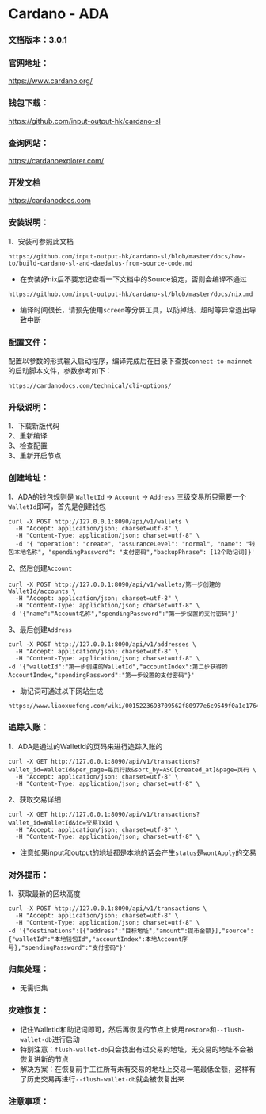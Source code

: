 # Cardano - ADA

### 文档版本：3.0.1

### 官网地址：
https://www.cardano.org/

### 钱包下载：
https://github.com/input-output-hk/cardano-sl

### 查询网站：
https://cardanoexplorer.com/

### 开发文档
https://cardanodocs.com

### 安装说明：
1、安装可参照此文档
```
https://github.com/input-output-hk/cardano-sl/blob/master/docs/how-to/build-cardano-sl-and-daedalus-from-source-code.md
```
* 在安装好nix后不要忘记查看一下文档中的Source设定，否则会编译不通过
```
https://github.com/input-output-hk/cardano-sl/blob/master/docs/nix.md
```
* 编译时间很长，请预先使用`screen`等分屏工具，以防掉线、超时等异常退出导致中断

### 配置文件：
配置以参数的形式输入启动程序，编译完成后在目录下查找`connect-to-mainnet`的启动脚本文件，参数参考如下：
```
https://cardanodocs.com/technical/cli-options/
```

### 升级说明：
1、下载新版代码  
2、重新编译  
3、检查配置  
3、重新开启节点

### 创建地址：
1、ADA的钱包规则是 `WalletId` -> `Account` -> `Address` 三级交易所只需要一个`WalletId`即可，首先是创建钱包
```
curl -X POST http://127.0.0.1:8090/api/v1/wallets \
  -H "Accept: application/json; charset=utf-8" \
  -H "Content-Type: application/json; charset=utf-8" \
  -d '{ "operation": "create", "assuranceLevel": "normal", "name": "钱包本地名称", "spendingPassword": "支付密码","backupPhrase": [12个助记词]}'
```
2、然后创建`Account`
```
curl -X POST http://127.0.0.1:8090/api/v1/wallets/第一步创建的WalletId/accounts \
  -H "Accept: application/json; charset=utf-8" \
  -H "Content-Type: application/json; charset=utf-8" \
-d '{"name":"Account名称","spendingPassword":"第一步设置的支付密码"}'
```
3、最后创建`Address`
```
curl -X POST http://127.0.0.1:8090/api/v1/addresses \
  -H "Accept: application/json; charset=utf-8" \
  -H "Content-Type: application/json; charset=utf-8" \
-d '{"walletId":"第一步创建的WalletId","accountIndex":第二步获得的AccountIndex,"spendingPassword":"第一步设置的支付密码"}'
```
* 助记词可通过以下网站生成
```
https://www.liaoxuefeng.com/wiki/0015223693709562f80977e6c9549f0a1e17640a61433d6000/0015223800842062cc09cdd70dc45b8992c3b399386673a000
```

### 追踪入账：
1、ADA是通过的WalletId的页码来进行追踪入账的  
```
curl -X GET http://127.0.0.1:8090/api/v1/transactions?wallet_id=WalletId&per_page=每页行数&sort_by=ASC[created_at]&page=页码 \
  -H "Accept: application/json; charset=utf-8" \
  -H "Content-Type: application/json; charset=utf-8" \
```  
2、获取交易详细  
```
curl -X GET http://127.0.0.1:8090/api/v1/transactions?wallet_id=WalletId&id=交易TxId \
  -H "Accept: application/json; charset=utf-8" \
  -H "Content-Type: application/json; charset=utf-8" \
```
* 注意如果input和output的地址都是本地的话会产生`status`是`wontApply`的交易

### 对外提币：
1、获取最新的区块高度
```
curl -X POST http://127.0.0.1:8090/api/v1/transactions \
  -H "Accept: application/json; charset=utf-8" \
  -H "Content-Type: application/json; charset=utf-8" \
-d '{"destinations":[{"address":"目标地址","amount":提币金额}],"source":{"walletId":"本地钱包Id","accountIndex":本地Account序号},"spendingPassword":"支付密码"}'
```

### 归集处理：
* 无需归集

### 灾难恢复：
* 记住WalletId和助记词即可，然后再恢复的节点上使用`restore`和`--flush-wallet-db`进行启动  
* 特别注意：`flush-wallet-db`只会找出有过交易的地址，无交易的地址不会被恢复进新的节点  
* 解决方案：在恢复前手工往所有未有交易的地址上交易一笔最低金额，这样有了历史交易再进行`--flush-wallet-db`就会被恢复出来

### 注意事项：
